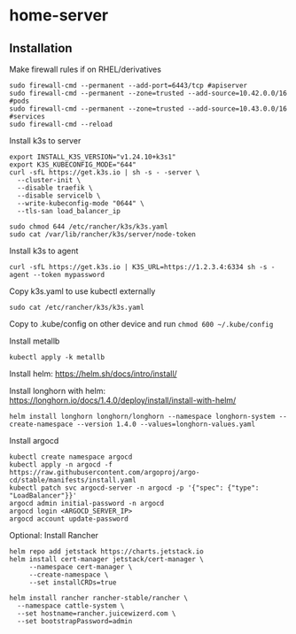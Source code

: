 # home-server

## Installation
Make firewall rules if on RHEL/derivatives
```
sudo firewall-cmd --permanent --add-port=6443/tcp #apiserver
sudo firewall-cmd --permanent --zone=trusted --add-source=10.42.0.0/16 #pods
sudo firewall-cmd --permanent --zone=trusted --add-source=10.43.0.0/16 #services
sudo firewall-cmd --reload
```
Install k3s to server
```
export INSTALL_K3S_VERSION="v1.24.10+k3s1"
export K3S_KUBECONFIG_MODE="644"
curl -sfL https://get.k3s.io | sh -s - -server \
  --cluster-init \
  --disable traefik \
  --disable servicelb \
  --write-kubeconfig-mode "0644" \
  --tls-san load_balancer_ip

sudo chmod 644 /etc/rancher/k3s/k3s.yaml
sudo cat /var/lib/rancher/k3s/server/node-token
```

Install k3s to agent
```
curl -sfL https://get.k3s.io | K3S_URL=https://1.2.3.4:6334 sh -s - agent --token mypassword
```

Copy k3s.yaml to use kubectl externally
```
sudo cat /etc/rancher/k3s/k3s.yaml
```
Copy to .kube/config on other device and run
```chmod 600 ~/.kube/config```

Install metallb
```
kubectl apply -k metallb
```

Install helm: https://helm.sh/docs/intro/install/

Install longhorn with helm: https://longhorn.io/docs/1.4.0/deploy/install/install-with-helm/
```
helm install longhorn longhorn/longhorn --namespace longhorn-system --create-namespace --version 1.4.0 --values=longhorn-values.yaml
```

Install argocd
```
kubectl create namespace argocd
kubectl apply -n argocd -f https://raw.githubusercontent.com/argoproj/argo-cd/stable/manifests/install.yaml
kubectl patch svc argocd-server -n argocd -p '{"spec": {"type": "LoadBalancer"}}'
argocd admin initial-password -n argocd
argocd login <ARGOCD_SERVER_IP>
argocd account update-password
```

Optional: Install Rancher
```
helm repo add jetstack https://charts.jetstack.io
helm install cert-manager jetstack/cert-manager \
     --namespace cert-manager \
     --create-namespace \
     --set installCRDs=true

helm install rancher rancher-stable/rancher \
  --namespace cattle-system \
  --set hostname=rancher.juicewizerd.com \
  --set bootstrapPassword=admin

```
